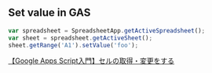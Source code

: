 ## Set value in GAS

```js
var spreadsheet = SpreadsheetApp.getActiveSpreadsheet();
var sheet = spreadsheet.getActiveSheet();
sheet.getRange('A1').setValue('foo');
```

[【Google Apps Script入門】セルの取得・変更をする](http://uxmilk.jp/25841)
